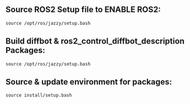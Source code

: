 ## Source ROS2 Setup file to ENABLE ROS2:
``source /opt/ros/jazzy/setup.bash`` 

## Build **diffbot** & **ros2_control_diffbot_description** Packages:
``source /opt/ros/jazzy/setup.bash`` 

## Source & update environment for packages:
``source install/setup.bash`` 